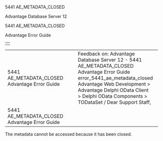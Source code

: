 5441 AE\_METADATA\_CLOSED




Advantage Database Server 12  

5441 AE\_METADATA\_CLOSED

Advantage Error Guide

|  |
| --- |
|  |

|  |  |  |  |  |
| --- | --- | --- | --- | --- |
| 5441 AE\_METADATA\_CLOSED  Advantage Error Guide |  |  | Feedback on: Advantage Database Server 12 - 5441 AE\_METADATA\_CLOSED Advantage Error Guide error\_5441\_ae\_metadata\_closed Advantage Web Development > Advantage Delphi OData Client > Delphi OData Components > TODataSet / Dear Support Staff, |  |
| 5441 AE\_METADATA\_CLOSED  Advantage Error Guide |  |  |  |  |

The metadata cannot be accessed because it has been closed.